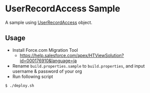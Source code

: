 UserRecordAccess Sample
=======================

A sample using [UserRecordAccess](https://developer.salesforce.com/docs/atlas.ja-jp.api.meta/api/sforce_api_objects_userrecordaccess.htm) object.

## Usage

- Install Force.com Migration Tool
	- https://help.salesforce.com/apex/HTViewSolution?id=000176910&language=ja
- Rename `build.properties.sample` to `build.properties`, and input username & password of your org
- Run following script

```zsh
$ ./deploy.sh
```
